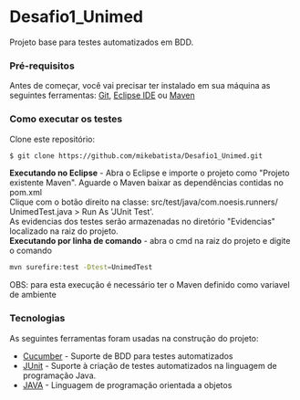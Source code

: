 
# Desafio1_Unimed
Projeto base para testes automatizados em BDD.

### Pré-requisitos
Antes de começar, você vai precisar ter instalado em sua máquina as seguintes ferramentas:
[Git](https://git-scm.com/), [Eclipse IDE](https://www.eclipse.org/) ou [Maven](https://maven.apache.org/)


### Como executar os testes
Clone este repositório:
```sh
$ git clone https://github.com/mikebatista/Desafio1_Unimed.git
```
**Executando no Eclipse** -  Abra o Eclipse e importe o projeto como "Projeto existente Maven". Aguarde o Maven baixar as dependências contidas no pom.xml<br>
Clique com o botão direito na classe: src/test/java/com.noesis.runners/ UnimedTest.java > Run As 'JUnit Test'.<br>
As evidencias dos testes serão armazenadas no diretório "Evidencias" localizado na raiz do projeto.<br>
**Executando por linha de comando** - abra o cmd na raiz do projeto e digite o comando
```sh
mvn surefire:test -Dtest=UnimedTest
```
OBS: para esta execução é necessário ter o Maven definido como variavel de ambiente
### Tecnologias
As seguintes ferramentas foram usadas na construção do projeto:
 - [Cucumber](https://cucumber.io/) - Suporte de BDD para testes automatizados
 - [JUnit](https://junit.org/) - Suporte à criação de testes automatizados na linguagem de programação Java.
 - [JAVA](https://www.oracle.com/technetwork/pt/java/javase/downloads/index.html) - Linguagem de programação orientada a objetos
